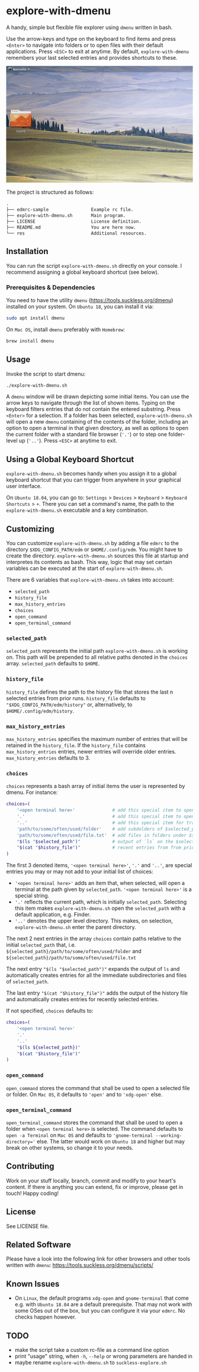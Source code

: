 # explore-with-dmenu
A handy, simple but flexible file explorer using `dmenu` written in bash.

Use the arrow-keys and type on the keyboard to find items and press `<Enter>` to navigate into
folders or to open files with their default applications. Press `<ESC>` to exit at anytime.
By default, `explore-with-dmenu` remembers your last selected entries and provides shortcuts to
these.

![](res/screen-example.gif)

The project is structured as follows:
```
.
├── edmrc-sample                Example rc file.
├── explore-with-dmenu.sh       Main program.
├── LICENSE                     License definition.
├── README.md                   You are here now.
└── res                         Additional resources.
```


## Installation
You can run the script `explore-with-dmenu.sh` directly on your console.
I recommend assigning a global keyboard shortcut (see below).


### Prerequisites & Dependencies
You need to have the utility `dmenu` (https://tools.suckless.org/dmenu) installed on your system.
On `Ubuntu 18`, you can install it via:
```bash
sudo apt install dmenu
```

On `Mac OS`, install `dmenu` preferably with `Homebrew`:
```bash
brew install dmenu
```


## Usage
Invoke the script to start dmenu:
```bash
./explore-with-dmenu.sh
```

A `dmenu` window will be drawn depicting some initial items.
You can use the arrow keys to navigate through the list of shown items.
Typing on the keyboard filters entries that do not contain the entered substring.
Press `<Enter>` for a selection.
If a folder has been selected, `explore-with-dmenu.sh` will open a new `dmenu` containing of the
contents of the folder, including an option to open a terminal in that given directory, as well as
options to open the current folder with a standard file browser (`'.'`) or to step one folder-level
up (`'..'`).
Press `<ESC>` at anytime to exit.


## Using a Global Keyboard Shortcut
`explore-with-dmenu.sh` becomes handy when you assign it to a global keyboard shortcut
that you can trigger from anywhere in your graphical user interface.

On `Ubuntu 18.04`, you can go to:
`Settings` > `Devices` > `Keyboard` > `Keyboard Shortcuts` > `+`.
There you can set a command's name, the path to the `explore-with-dmenu.sh` executable and a key
combination.


## Customizing
You can customize `explore-with-dmenu.sh` by adding a file `edmrc` to the directory
`$XDG_CONFIG_PATH/edm` or `$HOME/.config/edm`. You might have to create the directory.
`explore-with-dmenu.sh` sources this file at startup and interpretes its contents as bash.
This way, logic that may set certain variables can be executed at the start of
`explore-with-dmenu.sh`.

There are 6 variables that `explore-with-dmenu.sh` takes into account:
- `selected_path`
- `history_file`
- `max_history_entries`
- `choices`
- `open_command`
- `open_terminal_command`

### `selected_path`
`selected_path` represents the initial path `explore-with-dmenu.sh` is working on.
This path will be prepended to all relative paths denoted in the `choices` array.
`selected_path` defaults to `$HOME`.

### `history_file`
`history_file` defines the path to the history file that stores the last n selected entries
from prior runs.
`history_file` defaults to `"$XDG_CONFIG_PATH/edm/history"` or, alternatively, to
`$HOME/.config/edm/history`.

### `max_history_entries`
`max_history_entries` specifies the maximum number of entries that will be retained in the
`history_file`.
If the `history_file` contains `max_history_entries` entries, newer entries will override
older entries.
`max_history_entries` defaults to 3.

### `choices`
`choices` represents a bash array of initial items the user is represented by dmenu.
For instance:
```bash
choices=(
    '<open terminal here>'              # add this special item to open a terminal at $selected_path
    '.'                                 # add this special item to open $selected_path
    '..'                                # add this special item for traverse to the parent folder
    'path/to/some/often/used/folder'    # add subdolders of $selected_path like this
    'path/to/some/often/used/file.txt'  # add files in folders under $selected_path like this
    "$(ls "$selected_path")"            # output of `ls` on the $selected_path
    "$(cat "$history_file")"            # recent entries from from prior runs
)
```

The first 3 denoted items, `'<open terminal here>'`, `'.'` and `'..'`, are special entries you may
or may not add to your initial list of choices:
- `'<open terminal here>'` adds an item that, when selected, will open a terminal at the path given
  by `selected_path`. `'<open terminal here>'` is a special string.
- `'.'` reflects the current path, which is initially `selected_path`. Selecting this item makes
  `explore-with-dmenu.sh` open the `selected_path` with a default application, e.g. Finder.
- `'..'` denotes the upper level directory. This makes, on selection, `explore-with-dmenu.sh`
  enter the parent directory.

The next 2 next entries in the array `choices` contain paths relative to the initial `selected_path`
that, i.e. `${selected_path}/path/to/some/often/used/folder` and
`${selected_path}/path/to/some/often/used/file.txt`

The next entry `"$(ls "$selected_path")"` expands the output of `ls` and automatically creates
entries for all the immediate subdirectories and files of `selected_path`.

The last entry `"$(cat "$history_file")"` adds the output of the history file and automatically
creates entries for recently selected entries.

If not specified, `choices` defaults to:
```bash
choices=(
    '<open terminal here>'
    '.'
    '..'
    "$(ls ${selected_path})"
    "$(cat "$history_file")"
)
```

### `open_command`
`open_command` stores the command that shall be used to open a selected file or folder.
On `Mac OS`, it defaults to `'open'` and to `'xdg-open'` else.

### `open_terminal_command`
`open_terminal_command` stores the command that shall be used to open a folder when
`<open terminal here>` is selected.
The command defaults to `open -a Terminal` on `Mac OS` and defaults to
`'gnome-terminal --working-directory='` else.
The latter would work on `Ubuntu 18` and higher but may break on other systems, so change it to your
needs.


## Contributing
Work on your stuff locally, branch, commit and modify to your heart's content.
If there is anything you can extend, fix or improve, please get in touch!
Happy coding!


## License
See LICENSE file.


## Related Software
Please have a look into the following link for other browsers and other tools written with `dmenu`:
https://tools.suckless.org/dmenu/scripts/


## Known Issues
- On `Linux`, the default programs `xdg-open` and `gnome-terminal` that come e.g. with
  `Ubuntu 18.04` are a default prerequisite. That may not work with some OSes out of the box, but
  you can configure it via your `edmrc`. No checks happen however.


## TODO
- make the script take a custom rc-file as a command line option
- print "usage" string, when `-h`, `--help` or wrong parameters are handed in
- maybe rename `explore-with-dmenu.sh` to `suckless-explore.sh`

